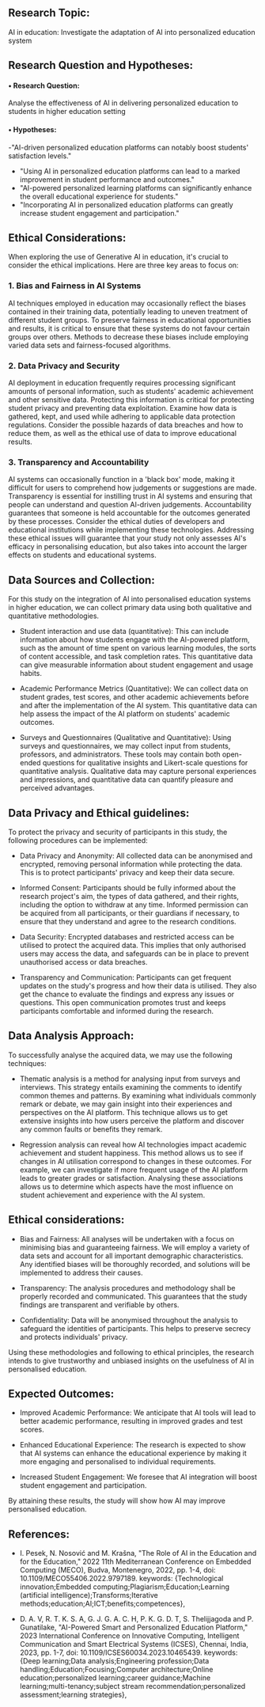 ## Research Topic:<br />
 AI in education: Investigate the adaptation of AI into personalized education system

## Research Question and Hypotheses:<br />

#### •	Research Question:<br />

Analyse the effectiveness of AI in delivering personalized education to students in higher education setting

#### •	Hypotheses:<br />

-"AI-driven personalized education platforms can notably boost students' satisfaction levels."
-  "Using AI in personalized education platforms can lead to a marked improvement in student performance and outcomes."
- "AI-powered personalized learning platforms can significantly enhance the overall educational experience for students."
- "Incorporating AI in personalized education platforms can greatly increase student engagement and participation."


## Ethical Considerations:<br />
When exploring the use of Generative AI in education, it's crucial to consider the ethical implications. Here are three key areas to focus on:

### 1. **Bias and Fairness in AI Systems**
AI techniques employed in education may occasionally reflect the biases contained in their training data, potentially leading to uneven treatment of different student groups.
To preserve fairness in educational opportunities and results, it is critical to ensure that these systems do not favour certain groups over others. Methods to decrease these biases include employing varied data sets and fairness-focused algorithms.

### 2. **Data Privacy and Security**
AI deployment in education frequently requires processing significant amounts of personal information, such as students' academic achievement and other sensitive data.
Protecting this information is critical for protecting student privacy and preventing data exploitation. Examine how data is gathered, kept, and used while adhering to applicable data protection regulations. Consider the possible hazards of data breaches and how to reduce them, as well as the ethical use of data to improve educational results.

### 3. **Transparency and Accountability**
AI systems can occasionally function in a 'black box' mode, making it difficult for users to comprehend how judgements or suggestions are made.
Transparency is essential for instilling trust in AI systems and ensuring that people can understand and question AI-driven judgements. Accountability guarantees that someone is held accountable for the outcomes generated by these processes. Consider the ethical duties of developers and educational institutions while implementing these technologies.
Addressing these ethical issues will guarantee that your study not only assesses AI's efficacy in personalising education, but also takes into account the larger effects on students and educational systems.

## Data Sources and Collection:<br />
For this study on the integration of AI into personalised education systems in higher education, we can collect primary data using both qualitative and quantitative methodologies. 

- Student interaction and use data (quantitative): This can include information about how students engage with the AI-powered platform, such as the amount of time spent on various learning modules, the sorts of content accessible, and task completion rates. This quantitative data can give measurable information about student engagement and usage habits.

- Academic Performance Metrics (Quantitative): We can collect data on student grades, test scores, and other academic achievements before and after the implementation of the AI system. This quantitative data can help assess the impact of the AI platform on students' academic outcomes.

- Surveys and Questionnaires (Qualitative and Quantitative): Using surveys and questionnaires, we may collect input from students, professors, and administrators. These tools may contain both open-ended questions for qualitative insights and Likert-scale questions for quantitative analysis. Qualitative data may capture personal experiences and impressions, and quantitative data can quantify pleasure and perceived advantages.

## Data Privacy and Ethical guidelines:<br />
To protect the privacy and security of participants in this study, the following procedures can be implemented:

- Data Privacy and Anonymity: All collected data can be anonymised and encrypted, removing personal information while protecting the data. This is to protect participants' privacy and keep their data secure.

- Informed Consent: Participants should be fully informed about the research project's aim, the types of data gathered, and their rights, including the option to withdraw at any time. Informed permission can be acquired from all participants, or their guardians if necessary, to ensure that they understand and agree to the research conditions.

- Data Security: Encrypted databases and restricted access can be utilised to protect the acquired data. This implies that only authorised users may access the data, and safeguards can be in place to prevent unauthorised access or data breaches.

- Transparency and Communication: Participants can get frequent updates on the study's progress and how their data is utilised. They also get the chance to evaluate the findings and express any issues or questions. This open communication promotes trust and keeps participants comfortable and informed during the research.

## Data Analysis Approach:<br />
To successfully analyse the acquired data, we may use the following techniques:

- Thematic analysis is a method for analysing input from surveys and interviews. This strategy entails examining the comments to identify common themes and patterns. By examining what individuals commonly remark or debate, we may gain insight into their experiences and perspectives on the AI platform. This technique allows us to get extensive insights into how users perceive the platform and discover any common faults or benefits they remark.

- Regression analysis can reveal how AI technologies impact academic achievement and student happiness. This method allows us to see if changes in AI utilisation correspond to changes in these outcomes. For example, we can investigate if more frequent usage of the AI platform leads to greater grades or satisfaction. Analysing these associations allows us to determine which aspects have the most influence on student achievement and experience with the AI system.

## Ethical considerations:<br />
- Bias and Fairness: All analyses will be undertaken with a focus on minimising bias and guaranteeing fairness. We will employ a variety of data sets and account for all important demographic characteristics. Any identified biases will be thoroughly recorded, and solutions will be implemented to address their causes.

- Transparency: The analysis procedures and methodology shall be properly recorded and communicated. This guarantees that the study findings are transparent and verifiable by others.

- Confidentiality: Data will be anonymised throughout the analysis to safeguard the identities of participants. This helps to preserve secrecy and protects individuals' privacy.

Using these methodologies and following to ethical principles, the research intends to give trustworthy and unbiased insights on the usefulness of AI in personalised education.


## Expected Outcomes:<br />

- Improved Academic Performance: We anticipate that AI tools will lead to better academic performance, resulting in improved grades and test scores.

- Enhanced Educational Experience: The research is expected to show that AI systems can enhance the educational experience by making it more engaging and personalised to individual requirements.

- Increased Student Engagement: We foresee that AI integration will boost student engagement and participation.

By attaining these results, the study will show how AI may improve personalised education.

## References:<br />

- I. Pesek, N. Nosović and M. Krašna, "The Role of AI in the Education and for the Education," 2022 11th Mediterranean Conference on Embedded Computing (MECO), Budva, Montenegro, 2022, pp. 1-4, doi: 10.1109/MECO55406.2022.9797189. keywords: {Technological innovation;Embedded computing;Plagiarism;Education;Learning (artificial intelligence);Transforms;Iterative methods;education;AI;ICT;benefits;competences},

- D. A. V, R. T. K. S. A, G. J. G. A. C. H, P. K. G. D. T, S. Thelijjagoda and P. Gunatilake, "AI-Powered Smart and Personalized Education Platform," 2023 International Conference on Innovative Computing, Intelligent Communication and Smart Electrical Systems (ICSES), Chennai, India, 2023, pp. 1-7, doi: 10.1109/ICSES60034.2023.10465439. keywords: {Deep learning;Data analysis;Engineering profession;Data handling;Education;Focusing;Computer architecture;Online education;personalized learning;career guidance;Machine learning;multi-tenancy;subject stream recommendation;personalized assessment;learning strategies},



